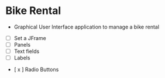 # Bike Rental
- Graphical User Interface application to manage a bike rental 

- [ ] Set a JFrame
 - [ ] Panels
 - [ ] Text fields
 - [ ] Labels
 - [ x ] Radio Buttons

